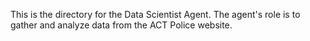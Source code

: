 This is the directory for the Data Scientist Agent. The agent's role is to gather and analyze data from the ACT Police website.
